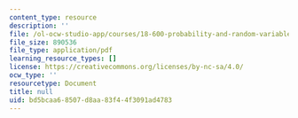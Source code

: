 ```yaml
---
content_type: resource
description: ''
file: /ol-ocw-studio-app/courses/18-600-probability-and-random-variables-fall-2019/bd5bcaa68507d8aa83f44f3091ad4783_MIT18_600F19_lec28.pdf
file_size: 890536
file_type: application/pdf
learning_resource_types: []
license: https://creativecommons.org/licenses/by-nc-sa/4.0/
ocw_type: ''
resourcetype: Document
title: null
uid: bd5bcaa6-8507-d8aa-83f4-4f3091ad4783
---
```

